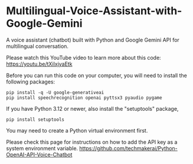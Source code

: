 # Multilingual-Voice-Assistant-with-Google-Gemini

A voice assistant (chatbot) built with Python and Google Gemini API for multilingual conversation. 

Please watch this YouTube video to learn more about this code:    
https://youtu.be/tXiIxjyaEtk    

Before you can run this code on your computer, you will need to install the following packages:

```console
pip install -q -U google-generativeai    
pip install speechrecognition openai pyttsx3 pyaudio pygame
```
If you have Python 3.12 or newer, also install the "setuptools" package,    

```console
pip install setuptools
```

You may need to create a Python virtual environment first.    

Please check this page for instructions on how to add the API key as a system environment variable. 
https://github.com/techmakerai/Python-OpenAI-API-Voice-Chatbot

